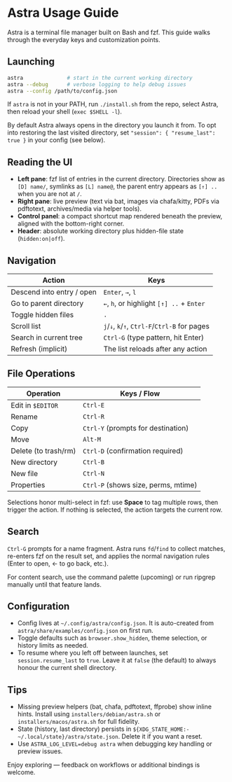 # Astra Usage Guide

Astra is a terminal file manager built on Bash and fzf. This guide walks through the everyday keys and customization points.

## Launching

```bash
astra              # start in the current working directory
astra --debug      # verbose logging to help debug issues
astra --config /path/to/config.json
```

If `astra` is not in your PATH, run `./install.sh` from the repo, select Astra, then reload your shell (`exec $SHELL -l`).

By default Astra always opens in the directory you launch it from. To opt into restoring the last visited directory, set `"session": { "resume_last": true }` in your config (see below).

## Reading the UI

- **Left pane**: fzf list of entries in the current directory. Directories show as `[D] name/`, symlinks as `[L] name@`, the parent entry appears as `[↑] ..` when you are not at `/`.
- **Right pane**: live preview (text via bat, images via chafa/kitty, PDFs via pdftotext, archives/media via helper tools).
- **Control panel**: a compact shortcut map rendered beneath the preview, aligned with the bottom-right corner.
- **Header**: absolute working directory plus hidden-file state (`hidden:on|off`).

## Navigation

| Action                        | Keys                                  |
| ----------------------------- | ------------------------------------- |
| Descend into entry / open     | `Enter`, `→`, `l`                      |
| Go to parent directory        | `←`, `h`, or highlight `[↑] ..` + `Enter` |
| Toggle hidden files           | `.`                                   |
| Scroll list                   | `j`/`↓`, `k`/`↑`, `Ctrl-F`/`Ctrl-B` for pages |
| Search in current tree        | `Ctrl-G` (type pattern, hit Enter)     |
| Refresh (implicit)            | The list reloads after any action     |

## File Operations

| Operation             | Keys / Flow                             |
| --------------------- | --------------------------------------- |
| Edit in `$EDITOR`     | `Ctrl-E`                                 |
| Rename                | `Ctrl-R`                                 |
| Copy                  | `Ctrl-Y` (prompts for destination)       |
| Move                  | `Alt-M`                                  |
| Delete (to trash/rm)  | `Ctrl-D` (confirmation required)         |
| New directory         | `Ctrl-B`                                 |
| New file              | `Ctrl-N`                                 |
| Properties            | `Ctrl-P` (shows size, perms, mtime)      |

Selections honor multi-select in fzf: use **Space** to tag multiple rows, then trigger the action. If nothing is selected, the action targets the current row.

## Search

`Ctrl-G` prompts for a name fragment. Astra runs `fd`/`find` to collect matches, re-enters fzf on the result set, and applies the normal navigation rules (Enter to open, ← to go back, etc.).

For content search, use the command palette (upcoming) or run ripgrep manually until that feature lands.

## Configuration

- Config lives at `~/.config/astra/config.json`. It is auto-created from `astra/share/examples/config.json` on first run.
- Toggle defaults such as `browser.show_hidden`, theme selection, or history limits as needed.
- To resume where you left off between launches, set `session.resume_last` to `true`. Leave it at `false` (the default) to always honour the current shell directory.

## Tips

- Missing preview helpers (bat, chafa, pdftotext, ffprobe) show inline hints. Install using `installers/debian/astra.sh` or `installers/macos/astra.sh` for full fidelity.
- State (history, last directory) persists in `${XDG_STATE_HOME:-~/.local/state}/astra/state.json`. Delete it if you want a reset.
- Use `ASTRA_LOG_LEVEL=debug astra` when debugging key handling or preview issues.

Enjoy exploring — feedback on workflows or additional bindings is welcome.
